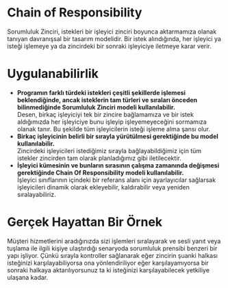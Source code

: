 # Chain of Responsibility 
Sorumluluk Zinciri, istekleri bir işleyici zinciri boyunca aktarmamıza olanak tanıyan davranışsal bir tasarım modelidir. Bir istek alındığında, her işleyici ya isteği işlemeye ya da zincirdeki bir sonraki işleyiciye iletmeye karar verir.
# Uygulanabilirlik
<ul>
  <li><b>Programın farklı türdeki istekleri çeşitli şekillerde işlemesi beklendiğinde, ancak isteklerin tam türleri ve sıraları önceden bilinmediğinde Sorumluluk Zinciri modeli kullanılabilir.</b></li>
      Desen, birkaç işleyiciyi tek bir zincire bağlamamıza ve bir istek aldığımızda her işleyiciye bunu işleyip işleyemeyeceğini sormamıza olanak tanır. Bu şekilde tüm işleyicilerin isteği işleme alma şansı olur.
  <li><b>Birkaç işleyicinin belirli bir sırayla yürütülmesi gerektiğinde bu model kullanılabilir.</b></li>
      Zincirdeki işleyicileri istediğimiz sırayla bağlayabildiğimiz için tüm istekler zincirden tam olarak planladığımız gibi iletilecektir.
  <li><b>İşleyici kümesinin ve bunların sırasının çalışma zamanında değişmesi gerektiğinde Chain Of Responsibility modeli kullanılabilir.</b></li>
      İşleyici sınıflarının içindeki bir referans alanı için ayarlayıcılar sağlarsak işleyicileri dinamik olarak ekleyebilir, kaldırabilir veya yeniden sıralayabiliriz.
</ul>

# Gerçek Hayattan Bir Örnek
Müşteri hizmetlerini aradığınızda sizi işlemleri sıralayarak ve sesli yanıt veya tuşlama ile ilgili kişiye ulaştırdığı senaryoda sorumluluk prensibi benzeri bir yapı işliyor. Çünkü sırayla kontroller sağlanarak eğer zincirin şuanki halkası isteğinizi karşılayabiliyorsa ona yönlendiriliyor eğer karşılayamıyorsa bir sonraki halkaya aktarılıyorsunuz ta ki isteğinizi karşılayabilecek yetkiliye ulaşana kadar.


